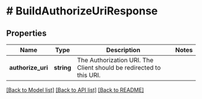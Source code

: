 # # BuildAuthorizeUriResponse

## Properties

Name | Type | Description | Notes
------------ | ------------- | ------------- | -------------
**authorize_uri** | **string** | The Authorization URI. The Client should be redirected to this URI. |

[[Back to Model list]](../../README.md#models) [[Back to API list]](../../README.md#endpoints) [[Back to README]](../../README.md)
